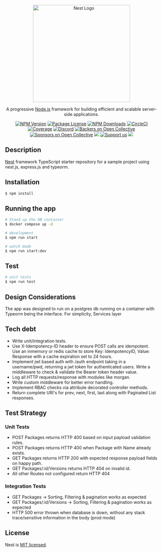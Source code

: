 <p align="center">
  <a href="http://nestjs.com/" target="blank"><img src="https://nestjs.com/img/logo_text.svg" width="320" alt="Nest Logo" /></a>
</p>

[circleci-image]: https://img.shields.io/circleci/build/github/nestjs/nest/master?token=abc123def456
[circleci-url]: https://circleci.com/gh/nestjs/nest

  <p align="center">A progressive <a href="http://nodejs.org" target="_blank">Node.js</a> framework for building efficient and scalable server-side applications.</p>
    <p align="center">
<a href="https://www.npmjs.com/~nestjscore" target="_blank"><img src="https://img.shields.io/npm/v/@nestjs/core.svg" alt="NPM Version" /></a>
<a href="https://www.npmjs.com/~nestjscore" target="_blank"><img src="https://img.shields.io/npm/l/@nestjs/core.svg" alt="Package License" /></a>
<a href="https://www.npmjs.com/~nestjscore" target="_blank"><img src="https://img.shields.io/npm/dm/@nestjs/common.svg" alt="NPM Downloads" /></a>
<a href="https://circleci.com/gh/nestjs/nest" target="_blank"><img src="https://img.shields.io/circleci/build/github/nestjs/nest/master" alt="CircleCI" /></a>
<a href="https://coveralls.io/github/nestjs/nest?branch=master" target="_blank"><img src="https://coveralls.io/repos/github/nestjs/nest/badge.svg?branch=master#9" alt="Coverage" /></a>
<a href="https://discord.gg/G7Qnnhy" target="_blank"><img src="https://img.shields.io/badge/discord-online-brightgreen.svg" alt="Discord"/></a>
<a href="https://opencollective.com/nest#backer" target="_blank"><img src="https://opencollective.com/nest/backers/badge.svg" alt="Backers on Open Collective" /></a>
<a href="https://opencollective.com/nest#sponsor" target="_blank"><img src="https://opencollective.com/nest/sponsors/badge.svg" alt="Sponsors on Open Collective" /></a>
  <a href="https://paypal.me/kamilmysliwiec" target="_blank"><img src="https://img.shields.io/badge/Donate-PayPal-ff3f59.svg"/></a>
    <a href="https://opencollective.com/nest#sponsor"  target="_blank"><img src="https://img.shields.io/badge/Support%20us-Open%20Collective-41B883.svg" alt="Support us"></a>
  <a href="https://twitter.com/nestframework" target="_blank"><img src="https://img.shields.io/twitter/follow/nestframework.svg?style=social&label=Follow"></a>
</p>
  <!--[![Backers on Open Collective](https://opencollective.com/nest/backers/badge.svg)](https://opencollective.com/nest#backer)
  [![Sponsors on Open Collective](https://opencollective.com/nest/sponsors/badge.svg)](https://opencollective.com/nest#sponsor)-->

## Description

[Nest](https://github.com/nestjs/nest) framework TypeScript starter repository for a sample project using nest.js, express.js and typeorm.

## Installation

```bash
$ npm install
```

## Running the app

```bash
# Stand up the DB container
$ docker compose up -d

# development
$ npm run start

# watch mode
$ npm run start:dev
```

## Test

```bash
# unit tests
$ npm run test
```

## Design Considerations
The app was designed to run on a postgres db running on a container with Typeorm being the interface.
For simplicity, Services layer

## Tech debt
- Write unit/integration tests.
- Use X-Idempotency-ID header to ensure POST calls are idempotent. Use an inmemory or redis cache to store Key: IdempotencyID, Value: Response with a cache expiration set to 24 hours.
- Implement jwt based auth with /auth endpoint taking in a username/pwd, returning a jwt token for authenticated users. Write a middleware to check & validate the Bearer token header value.
- Log all HTTP requests/response with modules like morgan.
- Write custom middleware for better error handling.
- Implement RBAC checks via attribute decorated controller methods.
- Return complete URI's for prev, next, first, last along with Paginated List responses.

## Test Strategy
### Unit Tests
- POST Packages returns HTTP 400 based on input payload validation rules.
- POST Packages returns HTTP 400 when Package with Name already exists.
- GET Packages returns HTTP 200 with expected response payload fields on happy path.
- GET Packages/:id/Versions returns HTTP 404 on invalid id.
- All other Routes not configured return HTTP 404

### Integration Tests
- GET Packages -> Sorting, Filtering & pagination works as expected
- GET Packages/:id/Versions -> Sorting, Filtering & pagination works as expected
- HTTP 500 error thrown when database is down, without any stack trace/sensitive information in the body (prod mode)

## License

Nest is [MIT licensed](LICENSE).
